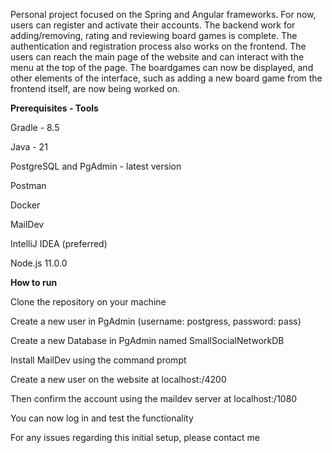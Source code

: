 Personal project focused on the Spring and Angular frameworks. For now, users can register and activate their accounts. The backend work for adding/removing, rating and reviewing board games is complete. 
The authentication and registration process also works on the frontend. The users can reach the main page of the website and can interact with the menu at the top of the page. The boardgames can now be displayed, and other elements of the interface, such as adding a new board game from the frontend itself, are now being worked on.

**Prerequisites - Tools**

Gradle - 8.5

Java - 21

PostgreSQL and PgAdmin - latest version

Postman

Docker

MailDev

IntelliJ IDEA (preferred)

Node.js 11.0.0

**How to run**

Clone the repository on your machine

Create a new user in PgAdmin (username: postgress, password: pass)

Create a new Database in PgAdmin named SmallSocialNetworkDB 

Install MailDev using the command prompt

Create a new user on the website at localhost:/4200

Then confirm the account using the maildev server at localhost:/1080

You can now log in and test the functionality

For any issues regarding this initial setup, please contact me


